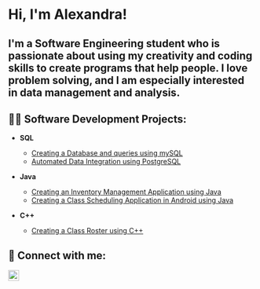 <h1>Hi, I'm Alexandra! <br/></h1>
<h2>I'm a Software Engineering student who is passionate about using my creativity and coding skills to create programs that help people. I love problem solving, and I am especially interested in data management and analysis.</h2>


<h2>👩‍💻 Software Development Projects:</h2>

- <b>SQL</b>
  - [Creating a Database and queries using mySQL](https://github.com/ascurtu1/SQL_Database-Design)
  - [Automated Data Integration using PostgreSQL ](https://github.com/ascurtu1/SQL_Automated-Data-Integration)
 
- <b>Java</b>
  - [Creating an Inventory Management Application using Java](https://github.com/ascurtu1/JavaInventoryApplication)
  - [Creating a Class Scheduling Application in Android using Java](https://github.com/ascurtu1/StudentSchedulerAndroid)

- <b>C++</b>
  - [Creating a Class Roster using C++](https://github.com/ascurtu1/C-Class-Roster/tree/master)



 

<h2> 🤳 Connect with me:</h2>

[<img align="left" alt="AlexandraScurtu | LinkedIn" width="22px" src="https://cdn.jsdelivr.net/npm/simple-icons@v3/icons/linkedin.svg" />][linkedin]

[linkedin]: https://www.linkedin.com/in/alexandraalexandru/




